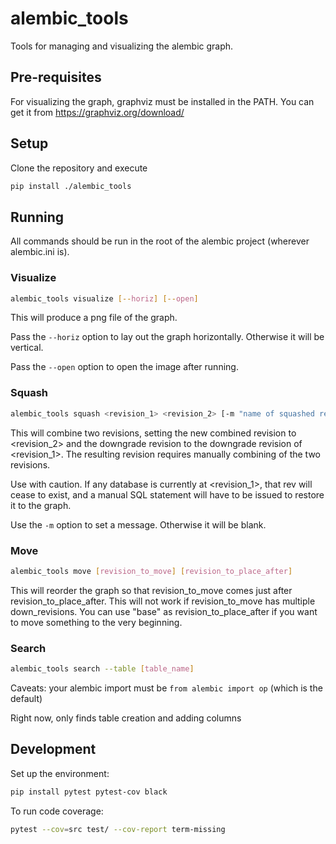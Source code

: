 # alembic_tools

Tools for managing and visualizing the alembic graph.

## Pre-requisites

For visualizing the graph, graphviz must be installed in the PATH. You can get it from https://graphviz.org/download/

## Setup

Clone the repository and execute

```bash
pip install ./alembic_tools
```

## Running

All commands should be run in the root of the alembic project (wherever alembic.ini is).

### Visualize

```bash
alembic_tools visualize [--horiz] [--open]
```

This will produce a png file of the graph.

Pass the `--horiz` option to lay out the graph horizontally. Otherwise it will be vertical.

Pass the `--open` option to open the image after running.

### Squash

```bash
alembic_tools squash <revision_1> <revision_2> [-m "name of squashed revision"]
```

This will combine two revisions, setting the new combined revision to <revision_2> and the downgrade revision to the downgrade revision of <revision_1>. The resulting revision requires manually combining of the two revisions.

Use with caution. If any database is currently at <revision_1>, that rev will cease to exist, and a manual SQL statement will have to be issued to restore it to the graph.

Use the `-m` option to set a message. Otherwise it will be blank.

### Move

```bash
alembic_tools move [revision_to_move] [revision_to_place_after]
```

This will reorder the graph so that revision_to_move comes just after revision_to_place_after. This will not
work if revision_to_move has multiple down_revisions. You can use "base" as revision_to_place_after if you want
to move something to the very beginning.

### Search

```bash
alembic_tools search --table [table_name]
```

Caveats: your alembic import must be `from alembic import op` (which is the default)

Right now, only finds table creation and adding columns

## Development

Set up the environment:

```bash
pip install pytest pytest-cov black
```

To run code coverage:

```bash
pytest --cov=src test/ --cov-report term-missing
```
